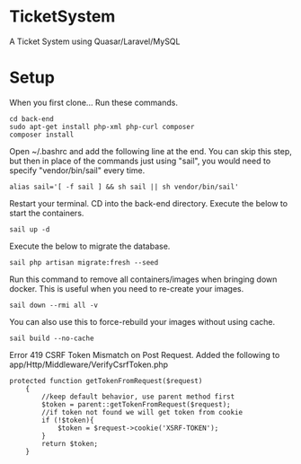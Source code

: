 # TicketSystem
A Ticket System using Quasar/Laravel/MySQL

# Setup
When you first clone...
Run these commands. 
```
cd back-end
sudo apt-get install php-xml php-curl composer
composer install
```
Open ~/.bashrc and add the following line at the end. 
You can skip this step, but then in place of the commands just using "sail", you would need to specify "vendor/bin/sail" every time. 
```
alias sail='[ -f sail ] && sh sail || sh vendor/bin/sail'
```

Restart your terminal. 
CD into the back-end directory. 
Execute the below to start the containers. 
```
sail up -d
```

Execute the below to migrate the database. 
```
sail php artisan migrate:fresh --seed
```

Run this command to remove all containers/images when bringing down docker. This is useful when you need to re-create your images. 
```
sail down --rmi all -v
```

You can also use this to force-rebuild your images without using cache. 
```
sail build --no-cache
```

Error 419 CSRF Token Mismatch on Post Request. Added the following to app/Http/Middleware/VerifyCsrfToken.php
```
protected function getTokenFromRequest($request)
    {
        //keep default behavior, use parent method first
        $token = parent::getTokenFromRequest($request);
        //if token not found we will get token from cookie
        if (!$token){
            $token = $request->cookie('XSRF-TOKEN');
        }
        return $token;
    }
```
